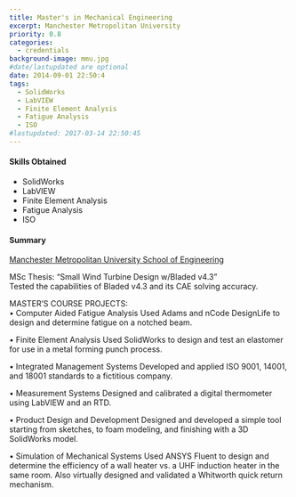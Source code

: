 ```yaml
---
title: Master's in Mechanical Engineering
excerpt: Manchester Metropolitan University
priority: 0.8
categories:
  - credentials
background-image: mmu.jpg
#date/lastupdated are optional
date: 2014-09-01 22:50:4
tags:
  - SolidWorks
  - LabVIEW
  - Finite Element Analysis
  - Fatigue Analysis
  - ISO
#lastupdated: 2017-03-14 22:50:45
---
```

<h4>Skills Obtained</h4>
<ul class="techlist">
<li><span class="tech">SolidWorks</span></li>
<li><span class="tech">LabVIEW</span></li>
<li><span class="tech">Finite Element Analysis</span></li>
<li><span class="tech">Fatigue Analysis</span></li>
<li><span class="tech">ISO</span></li>
</ul>

<h4>Summary</h4>
<a href = "http://www.soe.mmu.ac.uk/">
Manchester Metropolitan University School of Engineering</a>

MSc Thesis: “Small Wind Turbine Design w/Bladed v4.3”<br>
Tested the capabilities of Bladed v4.3 and its CAE solving accuracy.

MASTER’S COURSE PROJECTS:<br>
• Computer Aided Fatigue Analysis
Used Adams and nCode DesignLife to design and determine fatigue on a notched beam.

• Finite Element Analysis
Used SolidWorks to design and test an elastomer for use in a metal forming punch process.

• Integrated Management Systems
Developed and applied ISO 9001, 14001, and 18001 standards to a fictitious company.

• Measurement Systems
Designed and calibrated a digital thermometer using LabVIEW and an RTD.

• Product Design and Development
Designed and developed a simple tool starting from sketches, to foam modeling, and finishing with a 3D SolidWorks model.

• Simulation of Mechanical Systems
Used ANSYS Fluent to design and determine the efficiency of a wall heater vs. a UHF induction heater in the same room. Also virtually designed and validated a Whitworth quick return mechanism.
